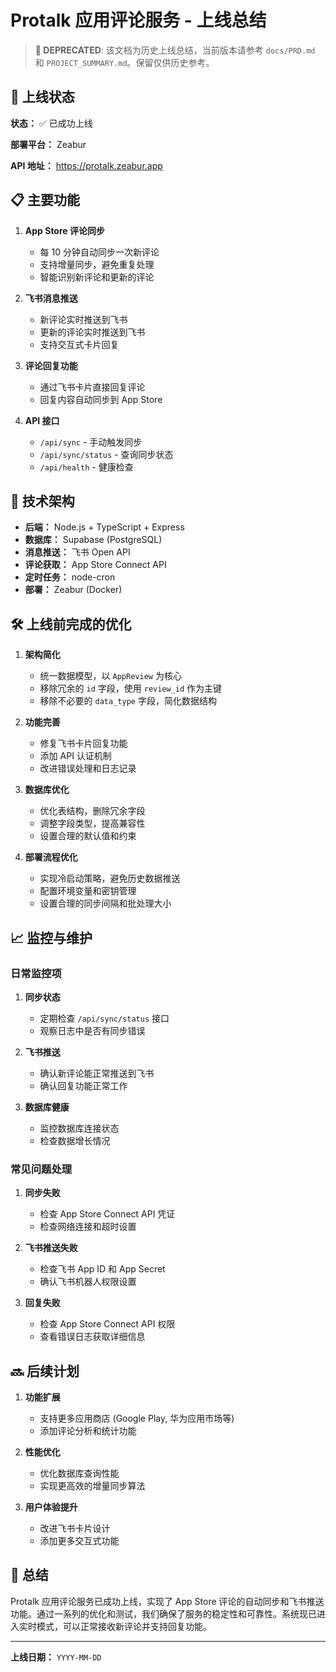 # Protalk 应用评论服务 - 上线总结

> **🚨 DEPRECATED**: 该文档为历史上线总结，当前版本请参考 `docs/PRD.md` 和 `PROJECT_SUMMARY.md`。保留仅供历史参考。

## 🚀 上线状态

**状态：** ✅ 已成功上线

**部署平台：** Zeabur

**API 地址：** https://protalk.zeabur.app

## 📋 主要功能

1. **App Store 评论同步**
   - 每 10 分钟自动同步一次新评论
   - 支持增量同步，避免重复处理
   - 智能识别新评论和更新的评论

2. **飞书消息推送**
   - 新评论实时推送到飞书
   - 更新的评论实时推送到飞书
   - 支持交互式卡片回复

3. **评论回复功能**
   - 通过飞书卡片直接回复评论
   - 回复内容自动同步到 App Store

4. **API 接口**
   - `/api/sync` - 手动触发同步
   - `/api/sync/status` - 查询同步状态
   - `/api/health` - 健康检查

## 🔧 技术架构

- **后端：** Node.js + TypeScript + Express
- **数据库：** Supabase (PostgreSQL)
- **消息推送：** 飞书 Open API
- **评论获取：** App Store Connect API
- **定时任务：** node-cron
- **部署：** Zeabur (Docker)

## 🛠️ 上线前完成的优化

1. **架构简化**
   - 统一数据模型，以 `AppReview` 为核心
   - 移除冗余的 `id` 字段，使用 `review_id` 作为主键
   - 移除不必要的 `data_type` 字段，简化数据结构

2. **功能完善**
   - 修复飞书卡片回复功能
   - 添加 API 认证机制
   - 改进错误处理和日志记录

3. **数据库优化**
   - 优化表结构，删除冗余字段
   - 调整字段类型，提高兼容性
   - 设置合理的默认值和约束

4. **部署流程优化**
   - 实现冷启动策略，避免历史数据推送
   - 配置环境变量和密钥管理
   - 设置合理的同步间隔和批处理大小

## 📈 监控与维护

### 日常监控项

1. **同步状态**
   - 定期检查 `/api/sync/status` 接口
   - 观察日志中是否有同步错误

2. **飞书推送**
   - 确认新评论能正常推送到飞书
   - 确认回复功能正常工作

3. **数据库健康**
   - 监控数据库连接状态
   - 检查数据增长情况

### 常见问题处理

1. **同步失败**
   - 检查 App Store Connect API 凭证
   - 检查网络连接和超时设置

2. **飞书推送失败**
   - 检查飞书 App ID 和 App Secret
   - 确认飞书机器人权限设置

3. **回复失败**
   - 检查 App Store Connect API 权限
   - 查看错误日志获取详细信息

## 🔜 后续计划

1. **功能扩展**
   - 支持更多应用商店 (Google Play, 华为应用市场等)
   - 添加评论分析和统计功能

2. **性能优化**
   - 优化数据库查询性能
   - 实现更高效的增量同步算法

3. **用户体验提升**
   - 改进飞书卡片设计
   - 添加更多交互式功能

## 🎉 总结

Protalk 应用评论服务已成功上线，实现了 App Store 评论的自动同步和飞书推送功能。通过一系列的优化和测试，我们确保了服务的稳定性和可靠性。系统现已进入实时模式，可以正常接收新评论并支持回复功能。

---

**上线日期：** `YYYY-MM-DD`
